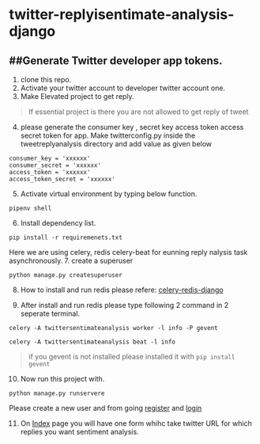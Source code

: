 # twitter-replyisentimate-analysis-django
##Generate Twitter developer app tokens.
---
1. clone this repo.
2. Activate your twitter account to developer twitter account one.
3. Make Elevated project to get reply. 
> If essential project is there you are not allowed to get reply of tweet
4. please generate the consumer key , secret key access token access secret token for app. Make twitterconfig.py inside the tweetreplyanalysis directory and add value as given below
```
consumer_key = 'xxxxxx'
consumer_secret = 'xxxxxx'
access_token = 'xxxxxx'
access_token_secret = 'xxxxxx'
```
5. Activate virtual environment  by typing below function.
```
pipenv shell
```
6. Install dependency list.
```
pip install -r requiremenets.txt
```
Here we are using celery, redis celery-beat for eunning reply nalysis task asynchronously.
7. create a superuser
```
python manage.py createsuperuser
```
8. How to install and run redis please refere: [celery-redis-django](https://www.codingforentrepreneurs.com/blog/celery-redis-django)

9. After install  and run redis please type following 2 command in 2 seperate terminal.
```
celery -A twittersentimateanalysis worker -l info -P gevent

celery -A twittersentimateanalysis beat -l info
```
> if you gevent is   not installed please installed it with ``` pip install gevent ```

10. Now run this project with.
```
python manage.py runservere
```
Please create a new user and from going [register](http://localhost:8000/register)  and [login](http://localhost:8000/login)

11. On [Index](http://localhost:8000/index) page you will have one form whihc take twitter URL for which replies you want sentiment analysis. 
